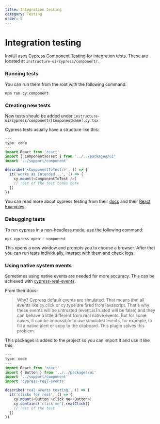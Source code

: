 ```yaml
---
title: Integration testing
category: Testing
order: 5
---
```


# Integration testing

InstUI uses [Cypress Component Testing](https://docs.cypress.io/guides/component-testing/overview) for integration tests. These are located at `instructure-ui/cypress/component/`.

### Running tests

You can run them from the root with the following command:

```
npm run cy:component
```

### Creating new tests

New tests should be added under `instructure-ui/cypress/component/[ComponentName].cy.tsx`

Cypress tests usually have a structure like this:

```js
---
type: code
---
import React from 'react'
import { ComponentToTest } from '../../packages/ui'
import '../support/component'

describe('<ComponentToTest/>', () => {
  it('works as intended...', () => {
    cy.mount(<ComponentToTest />)
    // rest of the test comes here
  })
})
```

You can read more about cypress testing from their [docs](https://docs.cypress.io/guides/core-concepts/writing-and-organizing-tests#Writing-tests) and their [React Examples](https://docs.cypress.io/guides/component-testing/react/examples).

### Debugging tests

To run cypress in a non-headless mode, use the following command:

```
npx cypress open --component
```

This opens a new window and prompts you to choose a browser. After that you can run tests individually, interact with them and check logs.

### Using native system events

Sometimes using native events are needed for more accuracy. This can be achieved with [cypress-real-events](https://github.com/dmtrKovalenko/cypress-real-events).

From their docs:

> Why? Cypress default events are simulated. That means that all events like cy.click or cy.type are fired from javascript. That's why these events will be untrusted (event.isTrusted will be false) and they can behave a little different from real native events. But for some cases, it can be impossible to use simulated events, for example, to fill a native alert or copy to the clipboard. This plugin solves this problem.

This packages is added to the project so you can import it and use it like this:

```js
---
type: code
---
import React from 'react'
import { Button } from '../../packages/ui'
import '../support/component'
import 'cypress-real-events'

describe('real events testing', () => {
  it('clicks for real', () => {
    cy.mount(<Button >click me</Button>)
    cy.contains('click me').realClick()
    // rest of the test
  })
})
```
